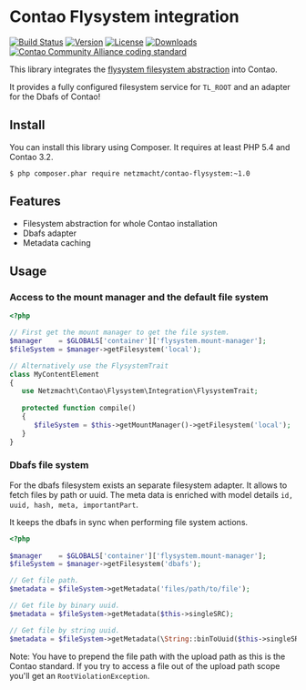 Contao Flysystem integration
============================

[![Build Status](http://img.shields.io/travis/netzmacht/contao-flysystem/master.svg?style=flat-square)](https://travis-ci.org/netzmacht/contao-flysystem)
[![Version](http://img.shields.io/packagist/v/netzmacht/contao-flysystem.svg?style=flat-square)](http://packagist.com/packages/netzmacht/contao-flysystem)
[![License](http://img.shields.io/packagist/l/netzmacht/contao-flysystem.svg?style=flat-square)](http://packagist.com/packages/netzmacht/contao-flysystem)
[![Downloads](http://img.shields.io/packagist/dt/netzmacht/contao-flysystem.svg?style=flat-square)](http://packagist.com/packages/netzmacht/contao-flysystem)
[![Contao Community Alliance coding standard](http://img.shields.io/badge/cca-coding_standard-red.svg?style=flat-square)](https://github.com/contao-community-alliance/coding-standard)

This library integrates the [flysystem filesystem abstraction](http://flysystem.thephpleague.com) into Contao.

It provides a fully configured filesystem service for `TL_ROOT` and an adapter for the Dbafs of Contao!

Install
-------

You can install this library using Composer. It requires at least PHP 5.4 and Contao 3.2.

```
$ php composer.phar require netzmacht/contao-flysystem:~1.0
```

Features
--------

 * Filesystem abstraction for whole Contao installation
 * Dbafs adapter
 * Metadata caching
  

Usage
-----

### Access to the mount manager and the default file system

```php
<?php

// First get the mount manager to get the file system.
$manager    = $GLOBALS['container']['flysystem.mount-manager'];
$fileSystem = $manager->getFilesystem('local');

// Alternatively use the FlysystemTrait
class MyContentElement
{
   use Netzmacht\Contao\Flysystem\Integration\FlysystemTrait;
   
   protected function compile()
   {
      $fileSystem = $this->getMountManager()->getFilesystem('local');
   }
}
```

### Dbafs file system

For the dbafs filesystem exists an separate filesystem adapter. It allows to fetch files by path or uuid.
The meta data is enriched with model details `id, uuid, hash, meta, importantPart`.

It keeps the dbafs in sync when performing file system actions.

```php
<?php
 
$manager    = $GLOBALS['container']['flysystem.mount-manager'];
$fileSystem = $manager->getFilesystem('dbafs');

// Get file path.
$metadata = $fileSystem->getMetadata('files/path/to/file');

// Get file by binary uuid.
$metadata = $fileSystem->getMetadata($this->singleSRC);

// Get file by string uuid.
$metadata = $fileSystem->getMetadata(\String::binToUuid($this->singleSRC));

```

Note: You have to prepend the file path with the upload path as this is the Contao standard. If you try to access a 
file out of the upload path scope you'll get an `RootViolationException`.
